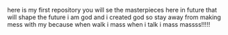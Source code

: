 here is my first repository you will se the masterpieces here in future that will shape the future i am god and i created god so stay away from making mess with my because when walk i mass when i talk i mass massss!!!!!
